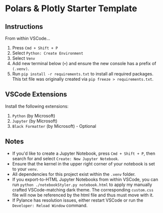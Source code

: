 # Polars & Plotly Starter Template

## Instructions

From within VSCode...

1. Press `Cmd + Shift + P`
2. Select `Python: Create Environment`
3. Select `Venv`
4. Add new terminal below (`+`) and ensure the new console has a prefix of `(.venv)`.
5. Run `pip install -r requirements.txt` to install all required packages. This txt file was originally created via `pip freeze > requirements.txt`.

## VSCode Extensions

Install the following extensions:

1. `Python` (by Microsoft)
2. `Jupyter` (by Microsoft)
3. `Black Formatter` (by Microsoft) - Optional

## Notes

-   If you'd like to create a Jupyter Notebook, press `Cmd + Shift + P`, then search for and select `Create: New Jupyter Notebook`.
-   Ensure that the kernel in the upper right corner of your notebook is set to your `venv`.
-   All dependencies for this project exist within the `.venv` folder.
-   If you export-to-HTML Jupyter Notebooks from within VSCode, you can run `python ./notebookStyler.py notebook.html` to apply my manually crafted VSCode-matching dark theme. The corresponding `custom.css` file will now be referenced by the html file and thus must move with it.
-   If Pylance has resolution issues, either restart VSCode or run the `Developer: Reload Window` command.
